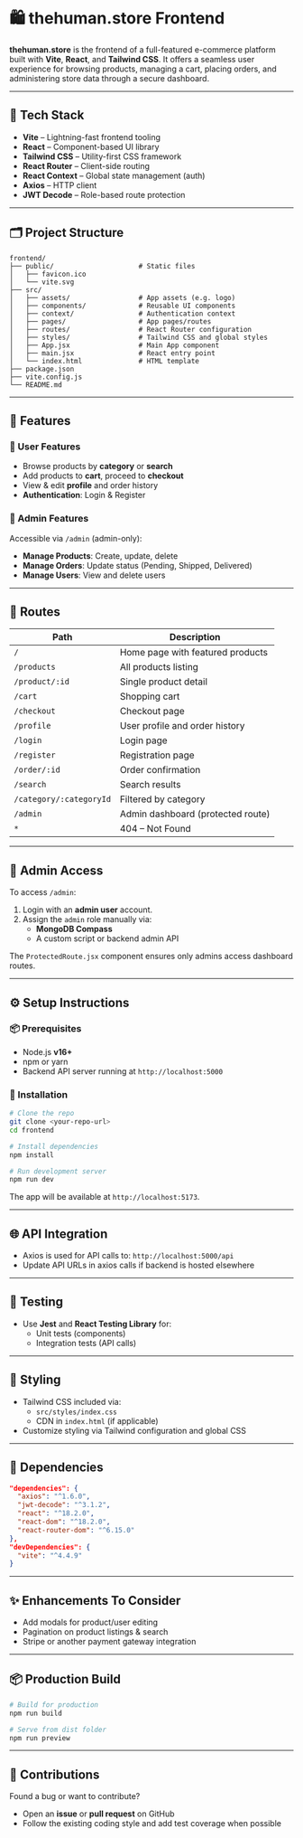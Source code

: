 # 🛍️ thehuman.store Frontend

**thehuman.store** is the frontend of a full-featured e-commerce platform built with **Vite**, **React**, and **Tailwind CSS**. It offers a seamless user experience for browsing products, managing a cart, placing orders, and administering store data through a secure dashboard.

---

## 🔧 Tech Stack

- **Vite** – Lightning-fast frontend tooling
- **React** – Component-based UI library
- **Tailwind CSS** – Utility-first CSS framework
- **React Router** – Client-side routing
- **React Context** – Global state management (auth)
- **Axios** – HTTP client
- **JWT Decode** – Role-based route protection

---

## 🗂️ Project Structure

```
frontend/
├── public/                     # Static files
│   ├── favicon.ico
│   └── vite.svg
├── src/
│   ├── assets/                 # App assets (e.g. logo)
│   ├── components/             # Reusable UI components
│   ├── context/                # Authentication context
│   ├── pages/                  # App pages/routes
│   ├── routes/                 # React Router configuration
│   ├── styles/                 # Tailwind CSS and global styles
│   ├── App.jsx                 # Main App component
│   ├── main.jsx                # React entry point
│   └── index.html              # HTML template
├── package.json
├── vite.config.js
└── README.md
```

---

## 🚀 Features

### 🛒 User Features

- Browse products by **category** or **search**
- Add products to **cart**, proceed to **checkout**
- View & edit **profile** and order history
- **Authentication**: Login & Register

### 🔐 Admin Features

Accessible via `/admin` (admin-only):

- **Manage Products**: Create, update, delete
- **Manage Orders**: Update status (Pending, Shipped, Delivered)
- **Manage Users**: View and delete users

---

## 📍 Routes

| Path                     | Description                              |
|--------------------------|------------------------------------------|
| `/`                      | Home page with featured products         |
| `/products`              | All products listing                     |
| `/product/:id`           | Single product detail                    |
| `/cart`                  | Shopping cart                            |
| `/checkout`              | Checkout page                            |
| `/profile`               | User profile and order history           |
| `/login`                 | Login page                               |
| `/register`              | Registration page                        |
| `/order/:id`             | Order confirmation                       |
| `/search`                | Search results                           |
| `/category/:categoryId`  | Filtered by category                     |
| `/admin`                 | Admin dashboard (protected route)        |
| `*`                      | 404 – Not Found                          |

---

## 🔐 Admin Access

To access `/admin`:

1. Login with an **admin user** account.
2. Assign the `admin` role manually via:
   - **MongoDB Compass**
   - A custom script or backend admin API

The `ProtectedRoute.jsx` component ensures only admins access dashboard routes.

---

## ⚙️ Setup Instructions

### 📦 Prerequisites

- Node.js **v16+**
- npm or yarn
- Backend API server running at `http://localhost:5000`

### 🧰 Installation

```bash
# Clone the repo
git clone <your-repo-url>
cd frontend

# Install dependencies
npm install

# Run development server
npm run dev
```

The app will be available at `http://localhost:5173`.

---

## 🌐 API Integration

- Axios is used for API calls to: `http://localhost:5000/api`
- Update API URLs in axios calls if backend is hosted elsewhere

---

## 🧪 Testing

- Use **Jest** and **React Testing Library** for:
  - Unit tests (components)
  - Integration tests (API calls)

---

## 🎨 Styling

- Tailwind CSS included via:
  - `src/styles/index.css`
  - CDN in `index.html` (if applicable)
- Customize styling via Tailwind configuration and global CSS

---

## 🧩 Dependencies

```json
"dependencies": {
  "axios": "^1.6.0",
  "jwt-decode": "^3.1.2",
  "react": "^18.2.0",
  "react-dom": "^18.2.0",
  "react-router-dom": "^6.15.0"
},
"devDependencies": {
  "vite": "^4.4.9"
}
```

---

## ✨ Enhancements To Consider

- Add modals for product/user editing
- Pagination on product listings & search
- Stripe or another payment gateway integration

---

## 📦 Production Build

```bash
# Build for production
npm run build

# Serve from dist folder
npm run preview
```

---

## 🤝 Contributions

Found a bug or want to contribute?

- Open an **issue** or **pull request** on GitHub
- Follow the existing coding style and add test coverage when possible
